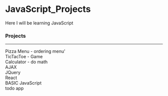 # JavaScript_Projects
Here I will be learning JavaScript
<h3>Projects</h3>
<hr>
Pizza Menu - ordering menu'
<br>
TicTacToe - Game
<br>
Calculator - do math
<br>
AJAX 
<br>
JQuery
<br>
React
<br>
BASIC JavaScript
<br>
todo app
